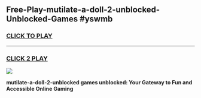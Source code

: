 
## Free-Play-mutilate-a-doll-2-unblocked-Unblocked-Games #yswmb
<h3>
<a href="https://news.freeplayer.one?title=mutilate-a-doll-2-unblocked&ref=8M">CLICK TO PLAY</a></h3>
<hr>

<h3>
<a href="https://news.freeplayer.one?title=mutilate-a-doll-2-unblocked&ref=8M">CLICK 2 PLAY</a>
  
</h3>

<a href="https://news.freeplayer.one?title=mutilate-a-doll-2-unblocked&ref=8M"><img src="https://clearcache.store/games.png"></a>


**mutilate-a-doll-2-unblocked games unblocked: Your Gateway to Fun and Accessible Online Gaming**
